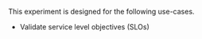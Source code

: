 This experiment is designed for the following use-cases.

- Validate service level objectives (SLOs)
